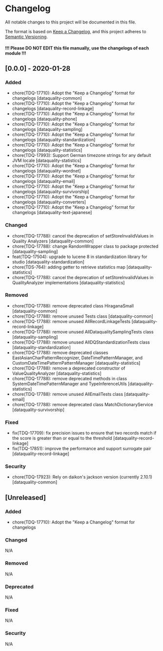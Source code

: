 # Changelog
All notable changes to this project will be documented in this file.

The format is based on [Keep a Changelog](https://keepachangelog.com/en/1.0.0/),
and this project adheres to [Semantic Versioning](https://semver.org/spec/v2.0.0.html).

#### !!! Please DO NOT EDIT this file manually, use the changelogs of each module !!!

## [0.0.0] - 2020-01-28
### Added
- chore(TDQ-17710): Adopt the "Keep a Changelog" format for changelogs [dataquality-common]
- chore(TDQ-17710): Adopt the "Keep a Changelog" format for changelogs [dataquality-record-linkage]
- chore(TDQ-17710): Adopt the "Keep a Changelog" format for changelogs [dataquality-phone]
- chore(TDQ-17710): Adopt the "Keep a Changelog" format for changelogs [dataquality-sampling]
- chore(TDQ-17710): Adopt the "Keep a Changelog" format for changelogs [dataquality-standardization]
- chore(TDQ-17710): Adopt the "Keep a Changelog" format for changelogs [dataquality-statistics]
- chore(TDQ-17993): Support German timezone strings for any default JVM locale [dataquality-statistics]
- chore(TDQ-17710): Adopt the "Keep a Changelog" format for changelogs [dataquality-wordnet]
- chore(TDQ-17710): Adopt the "Keep a Changelog" format for changelogs [dataquality-email]
- chore(TDQ-17710): Adopt the "Keep a Changelog" format for changelogs [dataquality-survivorship]
- chore(TDQ-17710): Adopt the "Keep a Changelog" format for changelogs [dataquality-converters]
- chore(TDQ-17710): Adopt the "Keep a Changelog" format for changelogs [dataquality-text-japanese]
### Changed
- chore(TDQ-17788): cancel the deprecation of setStoreInvalidValues in Quality Analyzers [dataquality-common]
- chore(TDQ-17788): change RandomWrapper class to package protected [dataquality-sampling]
- feat(TDQ-17504): upgrade to lucene 8 in standardization library for studio [dataquality-standardization]
- chore(TDS-764): adding getter to retrieve statistics map [dataquality-statistics]
- chore(TDQ-17788): cancel the deprecation of setStoreInvalidValues in QualityAnalyzer implementations [dataquality-statistics]
### Removed
- chore(TDQ-17788): remove deprecated class HiraganaSmall [dataquality-common]
- chore(TDQ-17788): remove unused Tests class [dataquality-common]
- chore(TDQ-17788): remove unused AllRecordLinkageTests [dataquality-record-linkage]
- chore(TDQ-17788): remove unused AllDataqualitySamplingTests class [dataquality-sampling]
- chore(TDQ-17788): remove unused AllDQStandardizationTests class [dataquality-standardization]
- chore(TDQ-17788): remove deprecated classes EastAsianCharPatternRecognizer, DateTimePatternManager, and CustomDateTimePatternPatternManager [dataquality-statistics]
- chore(TDQ-17788): remove a deprecated constructor of ValueQualityAnalyzer [dataquality-statistics]
- chore(TDQ-17788): remove deprecated methods in class SystemDateTimePatternManager and TypeInferenceUtils [dataquality-statistics]
- chore(TDQ-17788): remove unused AllEmailTests class [dataquality-email]
- chore(TDQ-17788): remove deprecated class MatchDictionaryService [dataquality-survivorship]
### Fixed
- fix(TDQ-17709): fix precision issues to ensure that two records match if the score is greater than or equal to the threshold [dataquality-record-linkage]
- fix(TDQ-17851): improve the performance and support surrogate pair [dataquality-record-linkage]
### Security
- chore(TDQ-17923): Rely on daikon's jackson version (currently 2.10.1) [dataquality-common]

## [Unreleased]
### Added
- chore(TDQ-17710): Adopt the "Keep a Changelog" format for changelogs
### Changed
N/A
### Removed
N/A
### Deprecated
N/A
### Fixed
N/A
### Security
N/A
